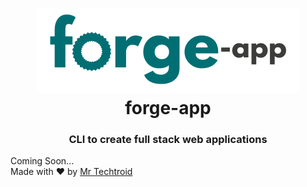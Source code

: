 <center>
  <h1 align='center' href = "https://github.com/mrtechtroid/forge-app">
    <img src = "brand/forge-app.png"><br/>
    <b>forge-app</b>
  </h1>
<!-- <h1 align='center'>forge-app</h1> -->
<h3 align='center'>CLI to create full stack web applications</h3>
</center>

Coming Soon...   
Made with ❤️ by [Mr Techtroid](https://github.com/mrtechtroid)
